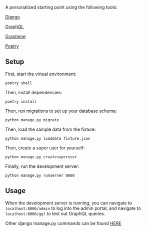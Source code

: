 A personalized starting point using the following tools:

[Django](https://www.djangoproject.com/)

[GraphQL](https://graphql.org/)

[Graphene](https://graphene-python.org/)

[Poetry](https://python-poetry.org/)

## Setup
First, start the virtual environment:
```
poetry shell
```
Then, install dependencies:
```
poetry install
```
Then, run migrations to set up your database schema:
```
python manage.py migrate
```
Then, load the sample data from the fixture:
```
python manage.py loaddata fixture.json
```
Then, create a super user for yourself:
```
python manage.py createsuperuser
```
Finally, run the development server:
```
python manage.py runserver 8000
```
## Usage
When the development server is running, you can navigate to `localhost:8000/admin` to log into the admin portal, and navigate to `localhost:8000/gql` to test out GraphQL queries.

Other django manage.py commands can be found [HERE](https://docs.djangoproject.com/en/3.2/ref/django-admin/)